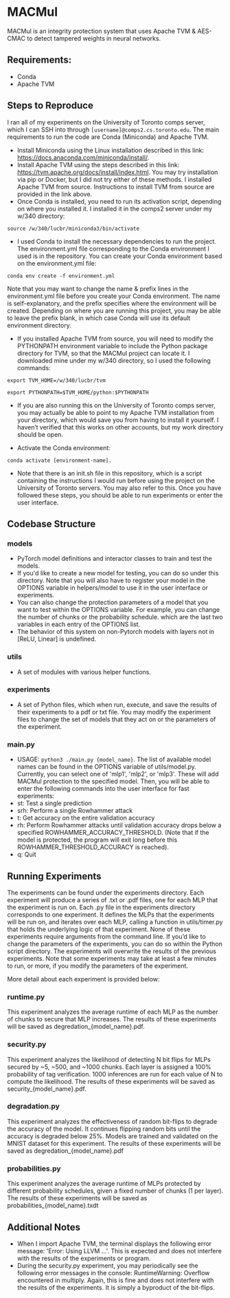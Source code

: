 # MACMul
MACMul is an integrity protection system that uses Apache TVM & AES-CMAC to detect tampered weights in neural networks.

## Requirements:
- Conda
- Apache TVM

## Steps to Reproduce
I ran all of my experiments on the University of Toronto comps server, which I can SSH into through `[username]@comps2.cs.toronto.edu`.
The main requirements to run the code are Conda (Miniconda) and Apache TVM.
- Install Miniconda using the Linux installation described in this link: https://docs.anaconda.com/miniconda/install/.  
- Install Apache TVM using the steps described in this link: https://tvm.apache.org/docs/install/index.html. You may try installation via pip or Docker, but I did not try either of these methods. I installed Apache TVM from source. Instructions to install TVM from source are provided in the link above.
- Once Conda is installed, you need to run its activation script, depending on where you installed it. I installed it in the comps2 server under my w/340 directory:

`source /w/340/lucbr/miniconda3/bin/activate`

- I used Conda to install the necessary dependencies to run the project. The environment.yml file corresponding to the Conda environment I used is in the repository. You can create your Conda environment based on the environment.yml file:

`conda env create -f environment.yml`

Note that you may want to change the name & prefix lines in the environment.yml file before you create your Conda environment. The name is self-explanatory, and the prefix specifies where the environment will be created. Depending on where you are running this project, you may be able to leave the prefix blank, in which case Conda will use its default environment directory.
- If you installed Apache TVM from source, you will need to modify the PYTHONPATH environment variable to include the Python package directory for TVM, so that the MACMul project can locate it. I downloaded mine under my w/340 directory, so I used the following commands:

`export TVM_HOME=/w/340/lucbr/tvm`

`export PYTHONPATH=$TVM_HOME/python:$PYTHONPATH`

- If you are also running this on the University of Toronto comps server, you may actually be able to point to my Apache TVM installation from your directory, which would save you from having to install it yourself. I haven’t verified that this works on other accounts, but my work directory should be open.

- Activate the Conda environment:
  
`conda activate [environment-name].`

- Note that there is an init.sh file in this repository, which is a script containing the instructions I would run before using the project on the University of Toronto servers. You may also refer to this. Once you have followed these steps, you should be able to run experiments or enter the user interface. 


## Codebase Structure
### models
* PyTorch model definitions and interactor classes to train and test the models.
* If you'd like to create a new model for testing, you can do so under this directory. Note that you will also have to register your model in the OPTIONS variable in helpers/model to use it in the user interface or experiments.
* You can also change the protection parameters of a model that you want to test within the OPTIONS variable. For example, you can change the number of chunks or the probability schedule. which are the last two variables in each entry of the OPTIONS list.
* The behavior of this system on non-Pytorch models with layers not in [ReLU, Linear] is undefined. 

### utils
* A set of modules with various helper functions.

### experiments
* A set of Python files, which when run, execute, and save the results of their experiments to a pdf or txt file. You may modify the experiment files to change the set of models that they act on or the parameters of the experiment.

### main.py
* USAGE: `python3 ./main.py {model_name}`. The list of available model names can be found in the OPTIONS variable of utils/model.py. Currently, you can select one of 'mlp1', 'mlp2', or 'mlp3'. These will add MACMul protection to the specified model. Then, you will be able to enter the following commands into the user interface for fast experiments:
* st: Test a single prediction
* srh: Perform a single Rowhammer attack
* t: Get accuracy on the entire validation accuracy
* rh: Perform Rowhammer attacks until validation accuracy drops below a specified ROWHAMMER_ACCURACY_THRESHOLD. (Note that if the model is protected, the program will exit long before this ROWHAMMER_THRESHOLD_ACCURACY is reached).
* q: Quit

## Running Experiments
The experiments can be found under the experiments directory. Each experiment will produce a series of .txt or .pdf files, one for each MLP that the experiment is run on. Each .py file in the experiments directory corresponds to one experiment. It defines the MLPs that the experiments will be run on, and iterates over each MLP, calling a function in utils/timer.py that holds the underlying logic of that experiment. None of these experiments require arguments from the command line. If you’d like to change the parameters of the experiments, you can do so within the Python script directory. The experiments will overwrite the results of the previous experiments. Note that some experiments may take at least a few minutes to run, or more, if you modify the parameters of the experiment.

More detail about each experiment is provided below:

### runtime.py
This experiment analyzes the average runtime of each MLP as the number of chunks to secure that MLP increases. The results of these experiments will be saved as degredation_{model_name}.pdf.

### security.py
This experiment analyzes the likelihood of detecting N bit flips for MLPs secured by ~5, ~500, and ~1000 chunks. Each layer is assigned a 100% probability of tag verification. 1000 inferences are run for each value of N to compute the likelihood. The results of these experiments will be saved as security_{model_name}.pdf.

### degradation.py
This experiment analyzes the effectiveness of random bit-flips to degrade the accuracy of the model. It continues flipping random bits until the accuracy is degraded below 25%. Models are trained and validated on the MNIST dataset for this experiment. The results of these experiments will be saved as degredation_{model_name}.pdf

### probabilities.py
This experiment analyzes the average runtime of MLPs protected by different probability schedules, given a fixed number of chunks (1 per layer). The results of these experiments will be saved as probabilities_{model_name}.txdt


## Additional Notes
* When I import Apache TVM, the terminal displays the following error message: 'Error: Using LLVM ...'. This is expected and does not interfere with the results of the experiments or program.
* During the security.py experiment, you may periodically see the following error messages in the console: RuntimeWarning: Overflow encountered in multiply. Again, this is fine and does not interfere with the results of the experiments. It is simply a byproduct of the bit-flips.
